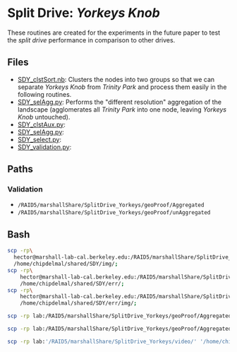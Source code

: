 # Split Drive: _Yorkeys Knob_

These routines are created for the experiments in the future paper to test the _split drive_ performance in comparison to other drives.

##  Files

* [SDY_clstSort.nb](./SDY_clstSort.nb): Clusters the nodes into two groups so that we can separate _Yorkeys Knob_ from _Trinity Park_ and process them easily in the following routines.
* [SDY_selAgg.py](./SDY_selAgg.py): Performs the "different resolution" aggregation of the landscape (agglomerates all _Trinity Park_ into one node, leaving _Yorkeys Knob_ untouched).
* [SDY_clstAux.py](./SDY_clstAux.py):
* [SDY_selAgg.py](./SDY_selAgg.py):
* [SDY_select.py](./SDY_select.py):
* [SDY_validation.py](./SDY_validation):

## Paths

### Validation

* `/RAID5/marshallShare/SplitDrive_Yorkeys/geoProof/Aggregated`
* `/RAID5/marshallShare/SplitDrive_Yorkeys/geoProof/unAggregated`


## Bash


```bash
scp -rp\
  hector@marshall-lab-cal.berkeley.edu:/RAID5/marshallShare/SplitDrive_Yorkeys/geoProof/img/*.pdf\
  /home/chipdelmal/shared/SDY/img/;
scp -rp\
    hector@marshall-lab-cal.berkeley.edu:/RAID5/marshallShare/SplitDrive_Yorkeys/geoProof/err/*.csv\
    /home/chipdelmal/shared/SDY/err/;
scp -rp\
    hector@marshall-lab-cal.berkeley.edu:/RAID5/marshallShare/SplitDrive_Yorkeys/geoProof/err/img/*\
    /home/chipdelmal/shared/SDY/err/img/;
```


```bash
scp -rp lab:/RAID5/marshallShare/SplitDrive_Yorkeys/geoProof/Aggregated/ANALYZED/E_15_20_050/ '~/Desktop/SplitDrive_Yorkeys/geoProof/Aggregated/ANALYZED'

scp -rp lab:/RAID5/marshallShare/SplitDrive_Yorkeys/geoProof/Aggregated/GARBAGE/E_15_20_050/ '~/Desktop/SplitDrive_Yorkeys/geoProof/Aggregated/GARBAGE'
```

```bash
scp -rp lab:'/RAID5/marshallShare/SplitDrive_Yorkeys/video/' '/home/chipdelmal/Desktop/SplitDrive_Yorkeys/'
```
